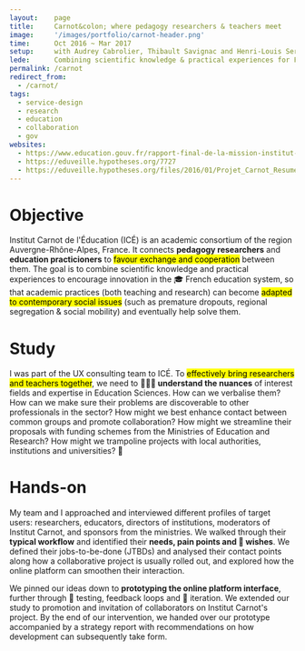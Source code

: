 ```yaml
---
layout:    page
title:     Carnot&colon; where pedagogy researchers & teachers meet
image:     '/images/portfolio/carnot-header.png'
time:      Oct 2016 ~ Mar 2017
setup:     with Audrey Cabrolier, Thibault Savignac and Henri-Louis Sergent.
lede:      Combining scientific knowledge & practical experiences for French education innovation.
permalink: /carnot
redirect_from:
  - /carnot/
tags:
  - service-design
  - research
  - education
  - collaboration
  - gov
websites:
  - https://www.education.gouv.fr/rapport-final-de-la-mission-institut-carnot-de-l-education-4277
  - https://eduveille.hypotheses.org/7727
  - https://eduveille.hypotheses.org/files/2016/01/Projet_Carnot_Resume.pdf
---
```


# Objective
Institut Carnot de l'Éducation (ICÉ) is an academic consortium of the region Auvergne-Rhône-Alpes, France. It connects **pedagogy researchers** and **education practicioners** to <mark>favour exchange and cooperation</mark> between them. The goal is to combine scientific knowledge and practical experiences to encourage innovation in the 🎓 French education system, so that academic practices (both teaching and research) can become <mark>adapted to contemporary social issues</mark> (such as premature dropouts, regional segregation & social mobility) and eventually help solve them.


# Study
I was part of the UX consulting team to ICÉ. To <mark>effectively bring researchers and teachers together</mark>, we need to **🕵🏽‍♂️ understand the nuances** of interest fields and expertise in Education Sciences. How can we verbalise them? How can we make sure their problems are discoverable to other professionals in the sector? How might we best enhance contact between common groups and promote collaboration? How might we streamline their proposals with funding schemes from the Ministries of Education and Research? How might we trampoline projects with local authorities, institutions and universities? 🤔


# Hands-on
My team and I approached and interviewed different profiles of target users: researchers, educators, directors of institutions, moderators of Institut Carnot, and sponsors from the ministries. We walked through their **typical workflow** and identified their **needs, pain points and 🔮 wishes**. We defined their jobs-to-be-done (JTBDs) and analysed their contact points along how a collaborative project is usually rolled out, and explored how the online platform can smoothen their interaction.

We pinned our ideas down to **prototyping the online platform interface**, further through 🧪 testing, feedback loops and 🔄 iteration. We extended our study to promotion and invitation of collaborators on Institut Carnot's project. By the end of our intervention, we handed over our prototype accompanied by a strategy report with recommendations on how development can subsequently take form.


<!--- Remarks, partner list
***
>
- favoriser la coopération entre chercheurs et praticiens dans le but d’améliorer les pratiques pédagogiques qui répondent à des enjeux sociaux importants (sorties sans formation, poids croissant des origines sociales et territoriales dans le parcours scolaire)
- construction de partenariats et la facilitation des échanges entre les chercheurs et les enseignants
- favoriser un esprit d’innovation dans le monde de l’enseignement et à instaurer une culture de coopération entre le monde de la recherche et celui de l’enseignement.
- liens entre le système éducatif et la recherche
- structures de coopération entre chercheurs académiques et praticiens
- transfert des connaissances du milieu de la recherche (psychologie cognitive, sciences de l'éducation etc) vers le milieu de l'enseignement
- favoriser l'innovation dans les pratiques pédagogiques en classe

>
le ministère de l'Éducation nationale, le ministère de l’Enseignement supérieur, de la Recherche et de l’Innovation ; les rectorats des trois académies de la région Auvergne-Rhône-Alpes (Rectorat de Clermont-Ferrand, Rectorat de Grenoble, Rectorat de Lyon) ; les universités de la région Auvergne-Rhône-Alpes (Université de Lyon, Université Claude Bernard - Lyon 1, Université Lumière - Lyon 2, Université Jean Moulin - Lyon III, Université Clermont Auvergne, Université Grenoble-Alpes, Université Jean Monnet de Saint-Étienne) ; l’ENS de Lyon et l’Institut Français de l'Éducation (IFÉ) ; les ESPE Clermont Auvergne, Grenoble, et Lyon.
--->
